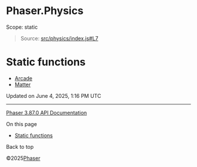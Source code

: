 # Phaser.Physics

Scope:
static

> Source: [src/physics/index.js#L7](https://github.com/phaserjs/phaser/blob/v3.87.0/src/physics/index.js#L7)

# Static functions

* [Arcade](physics-arcade.md)
* [Matter](physics-matter.md)

Updated on June 4, 2025, 1:16 PM UTC

---

[Phaser 3.87.0 API Documentation](../../index.md)

On this page

* [Static functions](#static-functions)

Back to top

©2025[Phaser](https://docs.phaser.io)